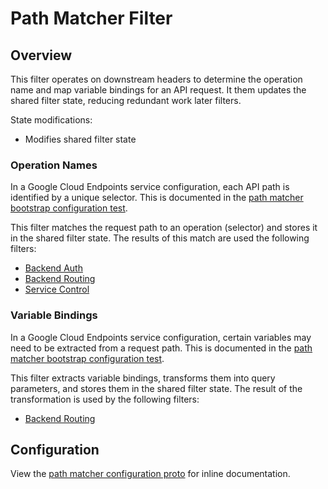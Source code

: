 # Path Matcher Filter

## Overview

This filter operates on downstream headers to determine the operation name and
map variable bindings for an API request.
It them updates the shared filter state, reducing redundant work later filters.

State modifications:
- Modifies shared filter state

### Operation Names

In a Google Cloud Endpoints service configuration, each API path is identified by a unique selector.
This is documented in the [path matcher bootstrap configuration test](../../../go/bootstrap/static/testdata/README.md#path-matcherpath_matcher).

This filter matches the request path to an operation (selector) and stores it
in the shared filter state. The results of this match are used the following filters:

- [Backend Auth](../backend_auth/README.md)
- [Backend Routing](../backend_routing/README.md)
- [Service Control](../service_control/README.md)

### Variable Bindings

In a Google Cloud Endpoints service configuration, certain variables may need to be extracted from a request path.
This is documented in the [path matcher bootstrap configuration test](../../../go/bootstrap/static/testdata/README.md#path-matcherpath_matcher).

This filter extracts variable bindings, transforms them into query parameters,
and stores them in the shared filter state. The result of the transformation is
used by the following filters:

- [Backend Routing](../backend_routing/README.md)

## Configuration

View the [path matcher configuration proto](../../../../api/envoy/http/path_matcher/config.proto)
for inline documentation.
